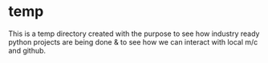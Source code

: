 # temp
This is a temp directory created with the purpose to see how industry ready python projects are being done
& to see how we can interact with local m/c and github.
